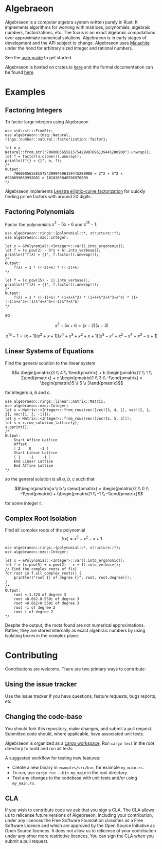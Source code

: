 # Algebraeon

Algebraeon is a computer algebra system written purely in Rust. It implements algorithms for working with matrices, polynomials, algebraic numbers, factorizations, etc. The focus is on exact algebraic computations over approximate numerical solutions. Algebraeon is in early stages of development and the API subject to change. Algebraeon uses [Malachite](https://www.malachite.rs/) under the hood for arbitrary sized integer and rational numbers.

See the [user guide](https://pishleback.github.io/Algebraeon/) to get started.

Algebraeon is hosted on crates.io [here](https://crates.io/crates/algebraeon) and the formal documentation can be found [here](https://docs.rs/algebraeon/latest/algebraeon/).

# Examples

## Factoring Integers

To factor large integers using Algebraeon

```
use std::str::FromStr;
use algebraeon::{nzq::Natural, rings::number::natural::factorization::factor};

let n = Natural::from_str("706000565581575429997696139445280900").unwrap();
let f = factor(n.clone()).unwrap();
println!("{} = {}", n, f);
/*
Output:
    706000565581575429997696139445280900 = 2^2 × 5^2 × 6988699669998001 × 1010203040506070809
*/
```

Algebraeon implements [Lenstra elliptic-curve factorization](https://en.wikipedia.org/wiki/Lenstra_elliptic-curve_factorization) for quickly finding prime factors with around 20 digits.

## Factoring Polynomials

Factor the polynomials $x^2 - 5x + 6$ and $x^{15} - 1$.

```
use algebraeon::rings::{polynomial::*, structure::*};
use algebraeon::nzq::Integer;

let x = &Polynomial::<Integer>::var().into_ergonomic();
let f = (x.pow(2) - 5*x + 6).into_verbose();
println!("f(λ) = {}", f.factor().unwrap());
/*
Output:
    f(λ) = 1 * ((-2)+λ) * ((-3)+λ)
*/

let f = (x.pow(15) - 1).into_verbose();
println!("f(λ) = {}", f.factor().unwrap());
/*
Output:
    f(λ) = 1 * ((-1)+λ) * (1+λ+λ^2) * (1+λ+λ^2+λ^3+λ^4) * (1+(-1)λ+λ^3+(-1)λ^4+λ^5+(-1)λ^7+λ^8)
*/
```

so

```math
x^2 - 5x + 6 = (x-2)(x-3)
```

```math
x^{15}-1 = (x-1)(x^2+x+1)(x^4+x^3+x^2+x+1)(x^8-x^7+x^5-x^4+x^3-x+1)
```

## Linear Systems of Equations

Find the general solution to the linear system

```math
a \begin{pmatrix}3 \\ 4 \\ 1\end{pmatrix} + b \begin{pmatrix}2 \\ 1 \\ 2\end{pmatrix} + c \begin{pmatrix}1 \\ 3 \\ -1\end{pmatrix} = \begin{pmatrix}5 \\ 5 \\ 3\end{pmatrix}
```

for integers $a$, $b$ and $c$.

```
use algebraeon::rings::linear::matrix::Matrix;
use algebraeon::nzq::Integer;
let x = Matrix::<Integer>::from_rows(vec![vec![3, 4, 1], vec![2, 1, 2], vec![1, 3, -1]]);
let y = Matrix::<Integer>::from_rows(vec![vec![5, 5, 3]]);
let s = x.row_solution_lattice(y);
s.pprint();
/*
Output:
    Start Affine Lattice
    Offset
    ( 2    0    -1 )
    Start Linear Lattice
    ( 1    -1    -1 )
    End Linear Lattice
    End Affine Lattice
*/
```

so the general solution is all $a$, $b$, $c$ such that

```math
\begin{pmatrix}a \\ b \\ c\end{pmatrix} = \begin{pmatrix}2 \\ 0 \\ -1\end{pmatrix} + t\begin{pmatrix}1 \\ -1 \\ -1\end{pmatrix}
```

for some integer $t$.

## Complex Root Isolation

Find all complex roots of the polynomial
$$f(x) = x^5 + x^2 - x + 1$$

```
use algebraeon::rings::{polynomial::*, structure::*};
use algebraeon::nzq::Integer;

let x = &Polynomial::<Integer>::var().into_ergonomic();
let f = (x.pow(5) + x.pow(2) - x + 1).into_verbose();
// Find the complex roots of f(x)
for root in f.all_complex_roots() {
    println!("root {} of degree {}", root, root.degree());
}
/*
Output:
    root ≈-1.328 of degree 3
    root ≈0.662-0.559i of degree 3
    root ≈0.662+0.559i of degree 3
    root -i of degree 2
    root i of degree 2
*/
```

Despite the output, the roots found are _not_ numerical approximations. Rather, they are stored internally as exact algebraic numbers by using isolating boxes in the complex plane.

# Contributing

Contributions are welcome. There are two primary ways to contribute:

## Using the issue tracker

Use the issue tracker if you have questions, feature requests, bugs reports, etc.

## Changing the code-base

You should fork this repository, make changes, and submit a pull request. Submitted code should, where applicable, have associated unit tests.

Algebraeon is organized as a [cargo workspace](https://doc.rust-lang.org/book/ch14-03-cargo-workspaces.html). Run `cargo test` in the root directory to build and run all tests.

A suggested workflow for testing new features:

- Create a new binary in `examples/src/bin`, for example `my_main.rs`.
- To run, use `cargo run --bin my_main` in the root directory.
- Test any changes to the codebase with unit tests and/or using `my_main.rs`.

## CLA

If you wish to contribute code we ask that you sign a CLA. The CLA allows us to relicense future versions of Algebraeon, including your contribution, under any licences the Free Software Foundation classifies as a Free Software Licence and which are approved by the Open Source Initiative as Open Source licences. It does not allow us to relicense of your contribution under any other more restrictive licences. You can sign the CLA when you submit a pull request.
